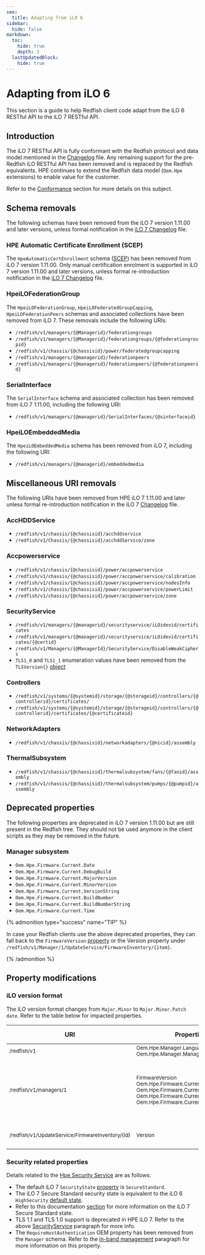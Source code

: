 ```yaml
---
seo:
  title: Adapting from iLO 6
sidebar:
  hide: false
markdown:
  toc:
    hide: true
    depth: 3
  lastUpdatedBlock:
    hide: true
---
```


# Adapting from iLO 6

This section is a guide to help Redfish client code adapt from the
iLO 6 RESTful API to the iLO 7 RESTful API.

## Introduction

The iLO 7 RESTful API is fully conformant with the Redfish protocol and data
model mentioned in the
[Changelog](ilo7_changelog/#changelog)
file. Any remaining support for the pre-Redfish iLO RESTful API
has been removed and is replaced by the Redfish equivalents.
HPE continues to extend the Redfish data
model (`Oem.Hpe` extensions) to enable value for the customer.

Refer to the [Conformance](/docs/concepts/redfishconformance)
section for more details on this subject.

## Schema removals

The following schemas have been removed
from the iLO 7 version 1.11.00 and later versions,
unless formal notification in the [iLO 7 Changelog](ilo7_changelog) file.

<!-- 
FDZ>>> The PowerSubsystem has been introduced silently
as per a mail from Vinayak Ram and Pavithra (not mentioned in Changelog)
of  in iLO 6 version 1.66. 
Not sure it is a good idea to mention its removal.

### PowerSubsystem

- `/redfish/v1/chassis/{@chassisid}/powersubsystem`
  - `/redfish/v1/chassis/{@chassisid}/powersubsystem/powersupplies`
  - `/redfish/v1/chassis/{@chassisid}/powersubsystem/powersupplie/{@powersupplyid}`

-->

### HPE Automatic Certificate Enrollment (SCEP)

The `HpeAutomaticCertEnrollment` schema
([SCEP](/docs/redfishservices/ilos/supplementdocuments/securityservice#automatic-certificate-enrollment))
has been removed from iLO 7 version 1.11.00.
Only manual certification enrolment is supported in iLO 7 version 1.11.00
and later versions, unless formal re-introduction notification
in the [iLO 7 Changelog](ilo7_changelog) file.

<!-- 

FDZ>>> The base network adapter is flagged as deprecated
in the ilo6_adaptation.md file. Why listing it here?

### BaseNetworkAdapters removals

- `/redfish/v1/systems/{@systemid}/basenetworkadapters`
- `/redfish/v1/systems/{@systemid}/basenetworkadapters/{@sysnicid}`

-->

### HpeiLOFederationGroup

The `HpeiLOFederationGroup`, `HpeiLOFederatedGroupCapping`, `HpeiLOFederationPeers`
schemas and associated collections have been removed from iLO 7.
These removals include the following URIs:

- `/redfish/v1/managers/{@Managerid}/federationgroups`
- `/redfish/v1/managers/{@Managerid}/federationgroups/{@federationgroupid}`
- `/redfish/v1/chassis/{@chassisid}/power/federatedgroupcapping`
- `/redfish/v1/managers/{@managerid}/federationpeers`
- `/redfish/v1/managers/{@managerid}/federationpeers/{@federationpeerid}`

### SerialInterface

The `SerialInterface` schema and associated collection has been
removed from iLO 7 1.11.00, including the following URI:

- `/redfish/v1/managers/{@managerid}/SerialInterfaces/{@sinterfaceid}`  

### HpeiLOEmbeddedMedia

The `HpeiLOEmbeddedMedia` schema has been removed from
iLO 7, including the following URI:

- `/redfish/v1/managers/{@managerid}/embeddedmedia`

## Miscellaneous URI removals

The following URIs have been removed from HPE iLO 7 1.11.00
and later unless formal re-introduction notification in
the iLO 7 [Changelog](ilo7_changelog) file.

### AccHDDService

- `/redfish/v1/chassis/{@chassisid}/acchddservice`
- `/redfish/v1/Chassis/{@chassisid}/acchddService/zone`

### Accpowerservice

- `/redfish/v1/chassis/{@chassisid}/power/accpowerservice`
- `/redfish/v1/chassis/{@chassisid}/power/accpowerservice/calibration`
- `/redfish/v1/chassis/{@chassisid}/power/accpowerservice/nodesInfo`
- `/redfish/v1/chassis/{@chassisid}/power/accpowerservice/powerLimit`
- `/redfish/v1/chassis/{@chassisid}/power/accpowerservice/zone`

### SecurityService

- `/redfish/v1/managers/{@managerid}/securityservice/iLOidevid/certificates`
- `/redfish/v1/managers/{@managerid}/securityservice/iLOidevid/certificates/{@certid}`
- `/redfish/v1/Managers/{@ManagerId}/SecurityService/DisableWeakCiphers`
- `TLS1_0` and `TLS1_1` enumeration values have been removed from the
  `TLSVersion{}` [object](/docs/redfishservices/ilos/ilo7/ilo7_111/ilo7_hpe_resourcedefns111/#tlsversion)

### Controllers

- `/redfish/v1/systems/{@systemid}/storage/{@storageid}/controllers/{@controllerid}/certificates/`
- `/redfish/v1/systems/{@systemid}/storage/{@storageid}/controllers/{@controllerid}/certificates/{@certificateid}`

### NetworkAdapters

- `/redfish/v1/chassis/{@chassisid}/networkadapters/{@nicid}/assembly`

### ThermalSubsystem

- `/redfish/v1/chassis/{@chassisid}/thermalsubsystem/fans/{@fanid}/assembly`
- `/redfish/v1/chassis/{@chassisid}/thermalsubsystem/pumps/{@pumpid}/assembly`

## Deprecated properties

The following properties are deprecated in iLO 7 version 1.11.00
but are still present in the Redfish tree.
They should not be used anymore in the client scripts as they may be removed
in the future.

### Manager subsystem

- `Oem.Hpe.Firmware.Current.Date`
- `Oem.Hpe.Firmware.Current.DebugBuild`
- `Oem.Hpe.Firmware.Current.MajorVersion`
- `Oem.Hpe.Firmware.Current.MinorVersion`
- `Oem.Hpe.Firmware.Current.VersionString`
- `Oem.Hpe.Firmware.Current.BuildNumber`
- `Oem.Hpe.Firmware.Current.BuildNumberString`
- `Oem.Hpe.Firmware.Current.Time`

{% admonition type="success" name="TIP" %}

In case your Redfish clients use the above deprecated properties,
they can fall back to the `FirmwareVersion`
[property](/docs/redfishservices/ilos/ilo7/ilo7_111/ilo7_manager_resourcedefns111/#firmwareversion)
or the Version property under
`/redfish/v1/Manager/1/UpdateService/FirmwareInventory/{item}`.

{% /admonition %}

## Property modifications

### iLO version format

The iLO version format changes from `Major.Minor` to `Major.Minor.Patch date`. Refer to the table below for impacted properties.

| URI | Properties | iLO 6 value | iLO 7 value  |
|-----|------------|-------------|--------------|
| <small>/redfish/v1</small> | <small>Oem.Hpe.Manager.Languages.Version</small><br><small>Oem.Hpe.Manager.ManagerFirmwareVersion</small> | <small>1.67</small><br><small>1.67</small>| <small>1.12</small><br><small>1.12.00</small> |
| <small>/redfish/v1/managers/1</small>  |<small>FirmwareVersion</small><br><small>Oem.Hpe.Firmware.Current.VersionString</small><br><small>Oem.Hpe.Firmware.Current.MajorVersion</small><br><small>Oem.Hpe.Firmware.Current.MinorVersion</small><br><small>Oem.Hpe.Firmware.Current.date</small> |<small>iLO 6 v1.67</small><br><small>iLO 6 v1.67</small><br><small>1</small><br><small>67</small><br><small>N/A</small>|<small>1.12.00 Mar 28 2025</small><br><small>1.12.00 Mar 28 2025</small><br><small>1</small><br><small>12</small><br><small>Mar 28 2025</small>|
| <small>/redfish/v1/UpdateService/FirmwareInventory/{Id}</small> | <small>Version</small> |<small>1.67 Feb 27 2025</small> | <small>1.12.00 Mar 28 2025</small> |

### Security related properties

Details related to the [Hpe Security Service](/docs/redfishservices/ilos/supplementdocuments/securityservice/#hpe-security-service)
are as follows:

- The default iLO 7 `SecurityState` [property](/docs/redfishservices/ilos/ilo7/ilo7_111/ilo7_hpe_resourcedefns111/#securitystate) is `SecureStandard`.
- The iLO 7 Secure Standard security state is equivalent to the iLO 6
  `HighSecurity` [default state](/docs/redfishservices/ilos/ilo6/ilo6_167/ilo6_hpe_resourcedefns167/#securitystate).
- Refer to this documentation [section](/docs/redfishservices/ilos/supplementdocuments/securityservice/#transitioning-to-hpe-ilo-7) for
   more information on the iLO 7 Secure Standard state.
- TLS 1.1 and TLS 1.0 support is deprecated in HPE iLO 7. Refer to the above [SecurityService](#securityservice) paragraph for more info.
- The `RequireHostAuthentication` OEM property has been removed from the
  `Manager` schema. Refer to the
  [in-band management](/docs/redfishservices/ilos/supplementdocuments/securityservice/#in-band-management-of-ilo-5-and-6)
  paragraph for more information on this property.

